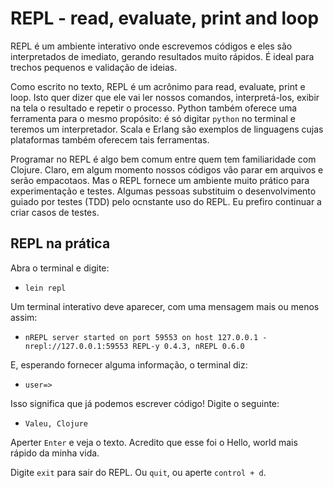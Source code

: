 # REPL - read, evaluate, print and loop
REPL é um ambiente interativo onde escrevemos códigos e eles são interpretados de imediato, gerando resultados
muito rápidos. É ideal para trechos pequenos e validação de ideias.

Como escrito no texto, REPL é um acrônimo para read, evaluate, print e loop. Isto quer dizer que ele vai ler nossos comandos,
interpretá-los, exibir na tela o resultado e repetir o processo. Python também oferece uma ferramenta para o mesmo propósito:
é só digitar `python` no terminal e teremos um interpretador. Scala e Erlang são exemplos de linguagens cujas
plataformas também oferecem tais ferramentas.

Programar no REPL é algo bem comum entre quem tem familiaridade com Clojure. Claro, em algum momento nossos códigos vão parar
em arquivos e serão empacotaos. Mas o REPL fornece um ambiente muito prático para experimentação e testes.
Algumas pessoas substituim o desenvolvimento guiado por testes (TDD) pelo ocnstante uso do REPL. Eu prefiro
continuar a criar casos de testes.

## REPL na prática
Abra o terminal e digite: 
- `lein repl`

Um terminal interativo deve aparecer, com uma mensagem mais ou menos assim:
- `nREPL server started on port 59553 on host 127.0.0.1 - nrepl://127.0.0.1:59553 REPL-y 0.4.3, nREPL 0.6.0`

E, esperando fornecer alguma informação, o terminal diz:
- `user=>`

Isso significa que já podemos escrever código! Digite o seguinte:
- `Valeu, Clojure`

Aperter `Enter` e veja o texto. Acredito que esse foi o Hello, world mais rápido da minha vida.

Digite `exit` para sair do REPL. Ou `quit`, ou aperte `control + d`.


